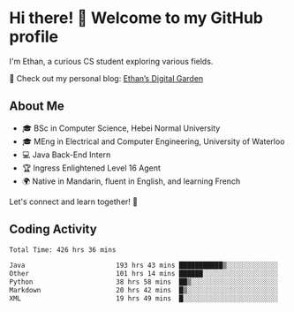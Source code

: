 # Hi there! 👋 Welcome to my GitHub profile  

I'm Ethan, a curious CS student exploring various fields.  

📌 Check out my personal blog: [Ethan’s Digital Garden](https://fortii2.github.io/)  

## About Me  
- 🎓 BSc in Computer Science, Hebei Normal University
- 🎓 MEng in Electrical and Computer Engineering, University of Waterloo
- 💻 Java Back-End Intern
- 🏆 Ingress Enlightened Level 16 Agent  
- 🌍 Native in Mandarin, fluent in English, and learning French  

Let's connect and learn together! 🚀  

## Coding Activity
<!--START_SECTION:waka-->

```txt
Total Time: 426 hrs 36 mins

Java                       193 hrs 43 mins ███████████▒░░░░░░░░░░░░░   45.41 %
Other                      101 hrs 14 mins ██████░░░░░░░░░░░░░░░░░░░   23.73 %
Python                     38 hrs 58 mins  ██▒░░░░░░░░░░░░░░░░░░░░░░   09.14 %
Markdown                   20 hrs 42 mins  █▒░░░░░░░░░░░░░░░░░░░░░░░   04.85 %
XML                        19 hrs 49 mins  █░░░░░░░░░░░░░░░░░░░░░░░░   04.65 %
```

<!--END_SECTION:waka-->
